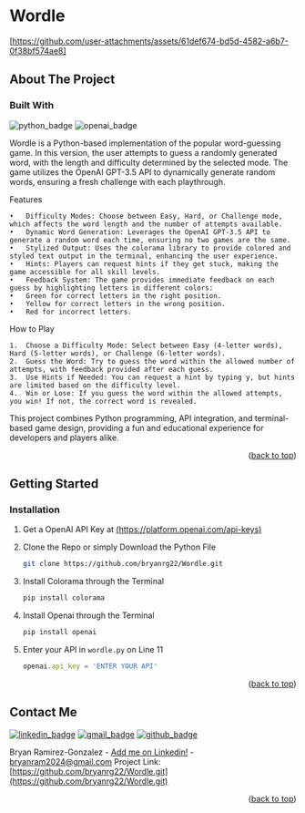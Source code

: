 # Wordle

[https://github.com/user-attachments/assets/61def674-bd5d-4582-a6b7-0f38bf574ae8]

<!-- ABOUT THE PROJECT -->
## About The Project

### Built With
![python_badge]
![openai_badge]

Wordle is a Python-based implementation of the popular word-guessing game. In this version, the user attempts to guess a randomly generated word, with the length and difficulty determined by the selected mode. The game utilizes the OpenAI GPT-3.5 API to dynamically generate random words, ensuring a fresh challenge with each playthrough.

Features

	•	Difficulty Modes: Choose between Easy, Hard, or Challenge mode, which affects the word length and the number of attempts available.
	•	Dynamic Word Generation: Leverages the OpenAI GPT-3.5 API to generate a random word each time, ensuring no two games are the same.
	•	Stylized Output: Uses the colorama library to provide colored and styled text output in the terminal, enhancing the user experience.
	•	Hints: Players can request hints if they get stuck, making the game accessible for all skill levels.
	•	Feedback System: The game provides immediate feedback on each guess by highlighting letters in different colors:
	•	Green for correct letters in the right position.
	•	Yellow for correct letters in the wrong position.
	•	Red for incorrect letters.

How to Play

	1.	Choose a Difficulty Mode: Select between Easy (4-letter words), Hard (5-letter words), or Challenge (6-letter words).
	2.	Guess the Word: Try to guess the word within the allowed number of attempts, with feedback provided after each guess.
	3.	Use Hints if Needed: You can request a hint by typing y, but hints are limited based on the difficulty level.
	4.	Win or Lose: If you guess the word within the allowed attempts, you win! If not, the correct word is revealed.

This project combines Python programming, API integration, and terminal-based game design, providing a fun and educational experience for developers and players alike. 

<p align="right">(<a href="#readme-top">back to top</a>)</p>




<!-- GETTING STARTED -->
## Getting Started

### Installation

1. Get a OpenAI API Key at [(https://platform.openai.com/api-keys)](https://platform.openai.com/api-keys)

2. Clone the Repo or simply Download the Python File
   ```sh
   git clone https://github.com/bryanrg22/Wordle.git
   ```
3. Install Colorama through the Terminal
   ```sh
   pip install colorama
   ```
4. Install Openai through the Terminal
   ```sh
   pip install openai
   ```
4. Enter your API in `wordle.py` on Line 11
   ```js
   openai.api_key = 'ENTER YOUR API'
   ```
<p align="right">(<a href="#readme-top">back to top</a>)</p>




<!-- CONTACT -->
## Contact Me

[![linkedin_badge]](https://linkedin.com/in/bryanrg22)  [![gmail_badge]](mailto:bryanram2024@gmail.com) [![github_badge]](http://www.github.com/bryanrg22)

Bryan Ramirez-Gonzalez - [Add me on Linkedin!](https://linkedin.com/in/bryanrg22) - [bryanram2024@gmail.com](mailto:bryanram2024@gmail.com)
Project Link: [https://github.com/bryanrg22/Wordle.git](https://github.com/bryanrg22/Wordle.git)

<p align="right">(<a href="#readme-top">back to top</a>)</p>




[python_badge]: https://img.shields.io/badge/python-3670A0?style=for-the-badge&logo=python&logoColor=ffdd54
[openai_badge]: https://a11ybadges.com/badge?logo=openai
[linkedin_badge]: https://img.shields.io/badge/LinkedIn-0077B5?style=for-the-badge&logo=linkedin&logoColor=white
[gmail_badge]: https://img.shields.io/badge/Gmail-D14836?style=for-the-badge&logo=gmail&logoColor=white
[github_badge]: https://img.shields.io/badge/GitHub-100000?style=for-the-badge&logo=github&logoColor=white
